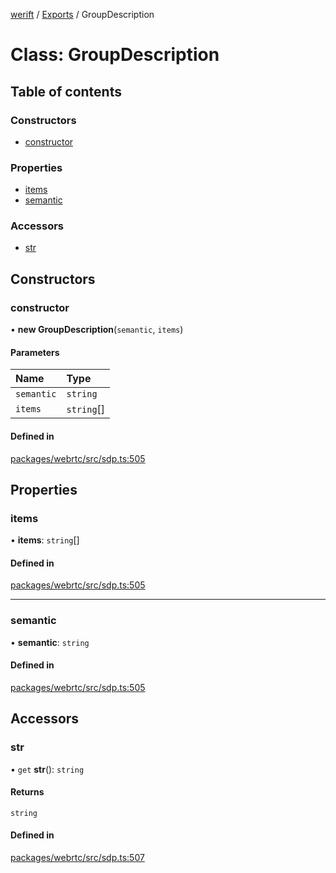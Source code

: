 [werift](../README.md) / [Exports](../modules.md) / GroupDescription

# Class: GroupDescription

## Table of contents

### Constructors

- [constructor](GroupDescription.md#constructor)

### Properties

- [items](GroupDescription.md#items)
- [semantic](GroupDescription.md#semantic)

### Accessors

- [str](GroupDescription.md#str)

## Constructors

### constructor

• **new GroupDescription**(`semantic`, `items`)

#### Parameters

| Name | Type |
| :------ | :------ |
| `semantic` | `string` |
| `items` | `string`[] |

#### Defined in

[packages/webrtc/src/sdp.ts:505](https://github.com/shinyoshiaki/werift-webrtc/blob/f609bd5a/packages/webrtc/src/sdp.ts#L505)

## Properties

### items

• **items**: `string`[]

#### Defined in

[packages/webrtc/src/sdp.ts:505](https://github.com/shinyoshiaki/werift-webrtc/blob/f609bd5a/packages/webrtc/src/sdp.ts#L505)

___

### semantic

• **semantic**: `string`

#### Defined in

[packages/webrtc/src/sdp.ts:505](https://github.com/shinyoshiaki/werift-webrtc/blob/f609bd5a/packages/webrtc/src/sdp.ts#L505)

## Accessors

### str

• `get` **str**(): `string`

#### Returns

`string`

#### Defined in

[packages/webrtc/src/sdp.ts:507](https://github.com/shinyoshiaki/werift-webrtc/blob/f609bd5a/packages/webrtc/src/sdp.ts#L507)
